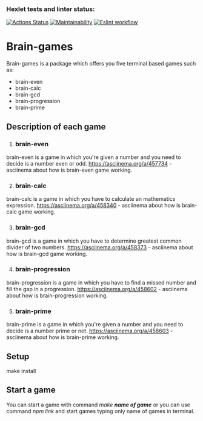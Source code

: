 ### Hexlet tests and linter status:
[![Actions Status](https://github.com/andymodd/frontend-project-lvl1/workflows/hexlet-check/badge.svg)](https://github.com/andymodd/frontend-project-lvl1/actions)
[![Maintainability](https://api.codeclimate.com/v1/badges/a99a88d28ad37a79dbf6/maintainability)](https://codeclimate.com/github/andymodd/frontend-project-lvl1/maintainability)
[![Eslint workflow](https://github.com/andymodd/frontend-project-lvl1/actions/workflows/test-eslint.yml/badge.svg)](https://github.com/andymodd/frontend-project-lvl1/actions)

# Brain-games
Brain-games is a package which offers you five terminal based games such as:
- brain-even
- brain-calc
- brain-gcd
- brain-progression
- brain-prime
## Description of each game
1. ### brain-even
brain-even is a game in which you're given a number and you need to decide is a number even or odd. https://asciinema.org/a/457734 - asciinema about how is brain-even game working.

2. ### brain-calc
brain-calc is a game in which you have to calculate an mathematics expression. https://asciinema.org/a/458340 - asciinema about how is brain-calc game working.

3. ### brain-gcd
brain-gcd is a game in which you have to determine greatest common divider of two numbers. https://asciinema.org/a/458373 - asciinema about how is brain-gcd game working.

4. ### brain-progression
brain-progression is a game in which you have to find a missed number and fill the gap in a progression. https://asciinema.org/a/458602 - asciinema about how is brain-progression working.

5. ### brain-prime
brain-prime is a game in which you're given a number and you need to decide is a number prime or not. https://asciinema.org/a/458603 - asciinema about how is brain-prime working.

## Setup

make install

## Start a game
You can start a game with command *make **name of game*** or you can use command *npm link* and start games typing only name of games in terminal.